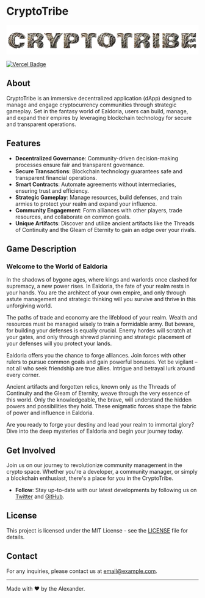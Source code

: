 # CryptoTribe

![CryptoTribe Logo](src/assets/cryptotribeImage.webp)



[![Vercel Badge](https://vercelbadge.vercel.app/api/shortaktien/cryptotribe)](cryptotribe-n4qkhpl1c-shortaktiens-projects.vercel.app)



## About

CryptoTribe is an immersive decentralized application (dApp) designed to manage and engage cryptocurrency communities through strategic gameplay. Set in the fantasy world of Ealdoria, users can build, manage, and expand their empires by leveraging blockchain technology for secure and transparent operations.

## Features

- **Decentralized Governance**: Community-driven decision-making processes ensure fair and transparent governance.
- **Secure Transactions**: Blockchain technology guarantees safe and transparent financial operations.
- **Smart Contracts**: Automate agreements without intermediaries, ensuring trust and efficiency.
- **Strategic Gameplay**: Manage resources, build defenses, and train armies to protect your realm and expand your influence.
- **Community Engagement**: Form alliances with other players, trade resources, and collaborate on common goals.
- **Unique Artifacts**: Discover and utilize ancient artifacts like the Threads of Continuity and the Gleam of Eternity to gain an edge over your rivals.

## Game Description

### Welcome to the World of Ealdoria

In the shadows of bygone ages, where kings and warlords once clashed for supremacy, a new power rises. In Ealdoria, the fate of your realm rests in your hands. You are the architect of your own empire, and only through astute management and strategic thinking will you survive and thrive in this unforgiving world.

The paths of trade and economy are the lifeblood of your realm. Wealth and resources must be managed wisely to train a formidable army. But beware, for building your defenses is equally crucial. Enemy hordes will scratch at your gates, and only through shrewd planning and strategic placement of your defenses will you protect your lands.

Ealdoria offers you the chance to forge alliances. Join forces with other rulers to pursue common goals and gain powerful bonuses. Yet be vigilant – not all who seek friendship are true allies. Intrigue and betrayal lurk around every corner.

Ancient artifacts and forgotten relics, known only as the Threads of Continuity and the Gleam of Eternity, weave through the very essence of this world. Only the knowledgeable, the brave, will understand the hidden powers and possibilities they hold. These enigmatic forces shape the fabric of power and influence in Ealdoria.

Are you ready to forge your destiny and lead your realm to immortal glory? Dive into the deep mysteries of Ealdoria and begin your journey today.

## Get Involved

Join us on our journey to revolutionize community management in the crypto space. Whether you're a developer, a community manager, or simply a blockchain enthusiast, there's a place for you in the CryptoTribe.

- **Follow**: Stay up-to-date with our latest developments by following us on [Twitter](https://twitter.com/shortaktien) and [GitHub](https://github.com/shortaktien/cryptotribe).

## License

This project is licensed under the MIT License - see the [LICENSE](LICENSE) file for details.

## Contact

For any inquiries, please contact us at [email@example.com](mailto:info@shortaktien.de).

---

Made with ❤️ by the Alexander.
